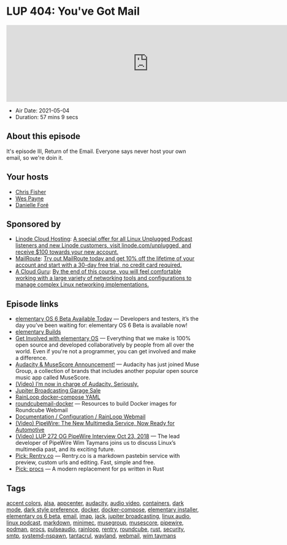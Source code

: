 # LUP 404: You've Got Mail

<iframe src="https://player.fireside.fm/v2/RUkczH-V+E6lGS0n0?theme=dark" width="740" height="200" frameborder="0" scrolling="no"></iframe>

* Air Date: 2021-05-04
* Duration: 57 mins 9 secs

## About this episode

It's episode III, Return of the Email. Everyone says never host your own email, so we're doin it.

## Your hosts
* [Chris Fisher](https://linuxunplugged.com/hosts/chrislas)
* [Wes Payne](https://linuxunplugged.com/hosts/wes)
* [Danielle Foré](https://linuxunplugged.com/guests/daniellefore)

## Sponsored by

  * [Linode Cloud Hosting](https://linode.com/unplugged): [A special offer for all Linux Unplugged Podcast listeners and new Linode customers, visit linode.com/unplugged, and receive $100 towards your new account. ](https://linode.com/unplugged)
  * [MailRoute](http://mailroute.net/linux): [Try out MailRoute today and get 10% off the lifetime of your account and start with a 30-day free trial, no credit card required.](http://mailroute.net/linux)
  * [A Cloud Guru](https://linuxacademy.com/cp/modules/view/id/262/?utm_source=jupiter&utm_medium=cpc): [By the end of this course, you will feel comfortable working with a large variety of networking tools and configurations to manage complex Linux networking implementations.](https://linuxacademy.com/cp/modules/view/id/262/?utm_source=jupiter&utm_medium=cpc)



## Episode links

  * [elementary OS 6 Beta Available Today](https://blog.elementary.io/elementary-os-6-odin-beta/ "elementary OS 6 Beta Available Today") — Developers and testers, it’s the day you’ve been waiting for: elementary OS 6 Beta is available now!
  * [elementary Builds](https://builds.elementary.io/ "elementary Builds")
  * [Get Involved with elementary OS](https://elementary.io/get-involved "Get Involved with elementary OS") — Everything that we make is 100% open source and developed collaboratively by people from all over the world. Even if you're not a programmer, you can get involved and make a difference.
  * [Audacity & MuseScore Announcement!](https://www.audacityteam.org/audacity-musescore-announcement/ "Audacity & MuseScore Announcement!") — Audacity has just joined Muse Group, a collection of brands that includes another popular open source music app called MuseScore.
  * [(Video) I’m now in charge of Audacity. Seriously.](https://www.youtube.com/watch?v=RMWNvwLiXIQ "\(Video\) I’m now in charge of Audacity. Seriously.")
  * [Jupiter Broadcasting Garage Sale](https://www.jupitergarage.com/ "Jupiter Broadcasting Garage Sale")
  * [RainLoop docker-compose YAML](https://github.com/RainLoop/rainloop-webmail/blob/master/docker-compose.yml "RainLoop docker-compose YAML")
  * [roundcubemail-docker](https://github.com/roundcube/roundcubemail-docker "roundcubemail-docker") — Resources to build Docker images for Roundcube Webmail
  * [Documentation / Configuration / RainLoop Webmail](http://www.rainloop.net/docs/configuration/ "Documentation / Configuration / RainLoop Webmail")
  * [(Video) PipeWire: The New Multimedia Service, Now Ready for Automotive](https://www.youtube.com/watch?v=1w6yVqU0lkU "\(Video\) PipeWire: The New Multimedia Service, Now Ready for Automotive")
  * [(Video) LUP 272 OG PipeWire Interview Oct 23, 2018](https://youtu.be/yMdV3O58U_I?t=1100 "\(Video\) LUP 272 OG PipeWire Interview Oct 23, 2018") — The lead developer of PipeWire Wim Taymans joins us to discuss Linux’s multimedia past, and its exciting future.
  * [Pick: Rentry.co](https://rentry.org/ "Pick: Rentry.co") — Rentry.co is a markdown pastebin service with preview, custom urls and editing. Fast, simple and free.
  * [Pick: procs](https://github.com/dalance/procs "Pick: procs") — A modern replacement for ps written in Rust



## Tags

[accent colors](https://linuxunplugged.com/tags/accent%20colors), [alsa](https://linuxunplugged.com/tags/alsa), [appcenter](https://linuxunplugged.com/tags/appcenter), [audacity](https://linuxunplugged.com/tags/audacity), [audio video](https://linuxunplugged.com/tags/audio%20video), [containers](https://linuxunplugged.com/tags/containers), [dark mode](https://linuxunplugged.com/tags/dark%20mode), [dark style preference](https://linuxunplugged.com/tags/dark%20style%20preference), [docker](https://linuxunplugged.com/tags/docker), [docker-compose](https://linuxunplugged.com/tags/docker-compose), [elementary installer](https://linuxunplugged.com/tags/elementary%20installer), [elementary os 6 beta](https://linuxunplugged.com/tags/elementary%20os%206%20beta), [email](https://linuxunplugged.com/tags/email), [imap](https://linuxunplugged.com/tags/imap), [jack](https://linuxunplugged.com/tags/jack), [jupiter broadcasting](https://linuxunplugged.com/tags/jupiter%20broadcasting), [linux audio](https://linuxunplugged.com/tags/linux%20audio), [linux podcast](https://linuxunplugged.com/tags/linux%20podcast), [markdown](https://linuxunplugged.com/tags/markdown), [minimec](https://linuxunplugged.com/tags/minimec), [musegroup](https://linuxunplugged.com/tags/musegroup), [musescore](https://linuxunplugged.com/tags/musescore), [pipewire](https://linuxunplugged.com/tags/pipewire), [podman](https://linuxunplugged.com/tags/podman), [procs](https://linuxunplugged.com/tags/procs), [pulseaudio](https://linuxunplugged.com/tags/pulseaudio), [rainloop](https://linuxunplugged.com/tags/rainloop), [rentry](https://linuxunplugged.com/tags/rentry), [roundcube](https://linuxunplugged.com/tags/roundcube), [rust](https://linuxunplugged.com/tags/rust), [security](https://linuxunplugged.com/tags/security), [smtp](https://linuxunplugged.com/tags/smtp), [systemd-nspawn](https://linuxunplugged.com/tags/systemd-nspawn), [tantacrul](https://linuxunplugged.com/tags/tantacrul), [wayland](https://linuxunplugged.com/tags/wayland), [webmail](https://linuxunplugged.com/tags/webmail), [wim taymans](https://linuxunplugged.com/tags/wim%20taymans)